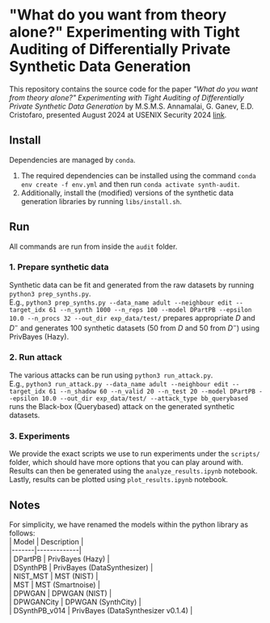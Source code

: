 # "What do you want from theory alone?" Experimenting with Tight Auditing of Differentially Private Synthetic Data Generation
This repository contains the source code for the paper _"What do you want from theory alone?" Experimenting with Tight Auditing of Differentially Private Synthetic Data Generation_ by M.S.M.S. Annamalai, G. Ganev, E.D. Cristofaro, presented August 2024 at USENIX Security 2024 [link]().

## Install
Dependencies are managed by `conda`.  
1. The required dependencies can be installed using the command `conda env create -f env.yml` and then run `conda activate synth-audit`.  
2. Additionally, install the (modified) versions of the synthetic data generation libraries by running `libs/install.sh`.

## Run
All commands are run from inside the `audit` folder.
### 1. Prepare synthetic data
Synthetic data can be fit and generated from the raw datasets by running `python3 prep_synths.py`.  
E.g., `python3 prep_synths.py --data_name adult --neighbour edit --target_idx 61 --n_synth 1000 --n_reps 100 --model DPartPB --epsilon 10.0 --n_procs 32 --out_dir exp_data/test/` prepares appropriate $D$ and $D^-$ and generates 100 synthetic datasets (50 from $D$ and 50 from $D^-$) using PrivBayes (Hazy).

### 2. Run attack
The various attacks can be run using `python3 run_attack.py`.  
E.g., `python3 run_attack.py --data_name adult --neighbour edit --target_idx 61 --n_shadow 60 --n_valid 20 --n_test 20 --model DPartPB --epsilon 10.0 --out_dir exp_data/test/ --attack_type bb_querybased` runs the Black-box (Querybased) attack on the generated synthetic datasets.

### 3. Experiments
We provide the exact scripts we use to run experiments under the `scripts/` folder, which should have more options that you can play around with.  
Results can then be generated using the `analyze_results.ipynb` notebook.  
Lastly, results can be plotted using `plot_results.ipynb` notebook.

## Notes
For simplicity, we have renamed the models within the python library as follows:  
| Model | Description |  
|-------|-------------|  
| DPartPB | PrivBayes (Hazy) |  
| DSynthPB | PrivBayes (DataSynthesizer) |  
| NIST_MST | MST (NIST) |  
| MST | MST (Smartnoise) |  
| DPWGAN | DPWGAN (NIST) |  
| DPWGANCity | DPWGAN (SynthCity) |  
| DSynthPB_v014 | PrivBayes (DataSynthesizer v0.1.4) |  